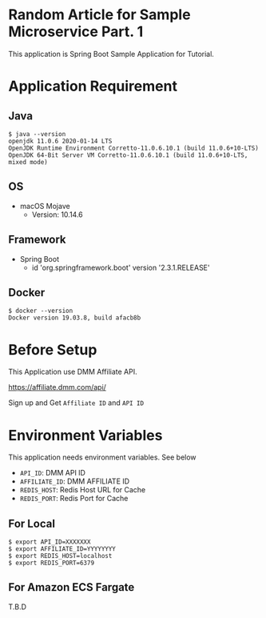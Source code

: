 # Random Article for Sample Microservice Part. 1

This application is Spring Boot Sample Application for Tutorial.

# Application Requirement

## Java

```shell
$ java --version
openjdk 11.0.6 2020-01-14 LTS
OpenJDK Runtime Environment Corretto-11.0.6.10.1 (build 11.0.6+10-LTS)
OpenJDK 64-Bit Server VM Corretto-11.0.6.10.1 (build 11.0.6+10-LTS, mixed mode)
```

## OS

- macOS Mojave
    - Version: 10.14.6
    
## Framework

- Spring Boot
    - id 'org.springframework.boot' version '2.3.1.RELEASE'

## Docker

```
$ docker --version
Docker version 19.03.8, build afacb8b
```

# Before Setup

This Application use DMM Affiliate API.

https://affiliate.dmm.com/api/

Sign up and Get `Affiliate ID` and `API ID`

# Environment Variables

This application needs environment variables. See below

- `API_ID`: DMM API ID
- `AFFILIATE_ID`: DMM AFFILIATE ID
- `REDIS_HOST`: Redis Host URL for Cache
- `REDIS_PORT`: Redis Port for Cache

## For Local

```
$ export API_ID=XXXXXXX
$ export AFFILIATE_ID=YYYYYYYY
$ export REDIS_HOST=localhost
$ export REDIS_PORT=6379
```

## For Amazon ECS Fargate

T.B.D
